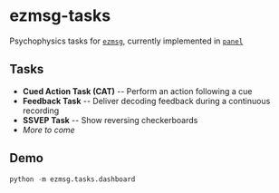 # ezmsg-tasks

Psychophysics tasks for [`ezmsg`](https://github.com/iscoe/ezmsg), currently implemented in [`panel`](https://github.com/holoviz/panel)

## Tasks
* __Cued Action Task (CAT)__ -- Perform an action following a cue
* __Feedback Task__ -- Deliver decoding feedback during a continuous recording
* __SSVEP Task__ -- Show reversing checkerboards
* _More to come_

## Demo
```python
python -m ezmsg.tasks.dashboard
```